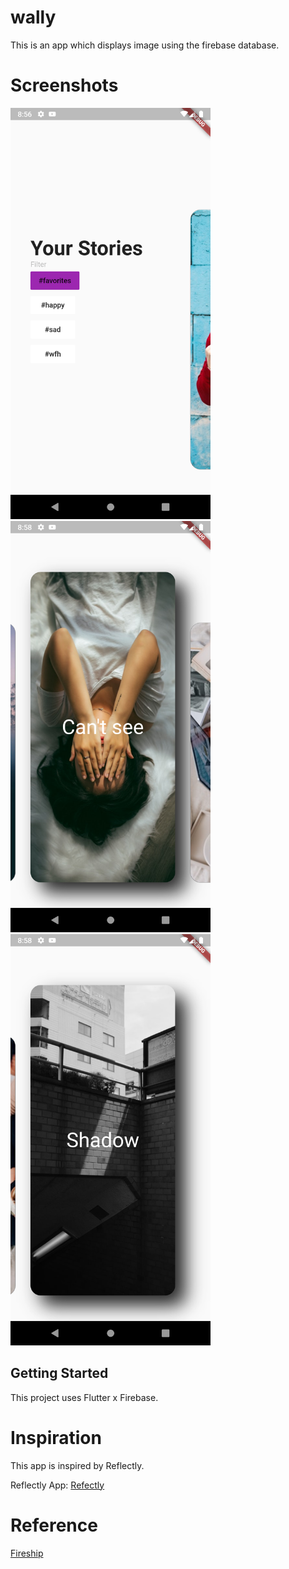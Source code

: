 # wally

This is an app which displays image using the firebase database.

# Screenshots
<p float="center">
  <img src="Screenshots/1.png" width="320" />
  <img src="Screenshots/3.png" width="320" /> 
  <img src="Screenshots/4.png" width="320" />
</p>



## Getting Started

This project uses Flutter x Firebase.

# Inspiration

This app is inspired by Reflectly.

Reflectly App: [Refectly](reflectly.app)

# Reference
[Fireship](https://fireship.io/lessons/flutter-slider-like-reflectly/)
